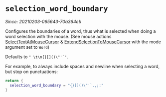 # `selection_word_boundary`

*Since: 20210203-095643-70a364eb*

Configures the boundaries of a word, thus what is selected when doing
a word selection with the mouse.
(See mouse actions [SelectTextAtMouseCursor](../keyassignment/SelectTextAtMouseCursor.md) & [ExtendSelectionToMouseCursor](../keyassignment/ExtendSelectionToMouseCursor.md) with the mode argument set to `Word`)

Defaults to ``" \t\n{}[]()\"'`"``.

For example, to always include spaces and newline when selecting a word, but stop on punctuations:
```lua
return {
  selection_word_boundary = "{}[]()\"'`.,;:"
}
```
